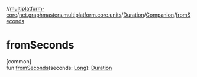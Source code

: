 //[multiplatform-core](../../../../index.md)/[net.graphmasters.multiplatform.core.units](../../index.md)/[Duration](../index.md)/[Companion](index.md)/[fromSeconds](from-seconds.md)

# fromSeconds

[common]\
fun [fromSeconds](from-seconds.md)(seconds: [Long](https://kotlinlang.org/api/latest/jvm/stdlib/kotlin/-long/index.html)): [Duration](../index.md)
